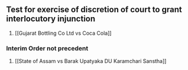 ## Test for exercise of discretion of court to grant interlocutory injunction

1. [[Gujarat Bottling Co Ltd vs Coca Cola]]

### Interim Order not precedent
1. [[State of Assam vs Barak Upatyaka DU Karamchari Sanstha]]